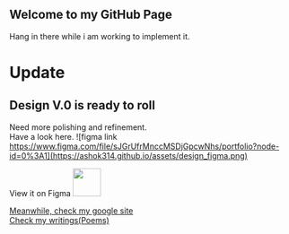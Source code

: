 ## Welcome to my GitHub Page
Hang in there while i am working to implement it. 

# Update
## Design V.0 is ready to roll
Need more polishing and refinement. <br>
Have a look here.
![figma link https://www.figma.com/file/sJGrUfrMnccMSDjGpcwNhs/portfolio?node-id=0%3A1](https://ashok314.github.io/assets/design_figma.png)
<br>

 View it on Figma
<a href="https://www.figma.com/file/sJGrUfrMnccMSDjGpcwNhs/portfolio">
   <img width= 50; height=50; src="https://seeklogo.com/images/F/figma-logo-E4E21D3AEA-seeklogo.com.png">
</a>


[Meanwhile, check my google site](https://sites.google.com/view/ashok314)
<br>[Check my writings(Poems)](https://www.mirakee.com/ashnoom)
<br>

